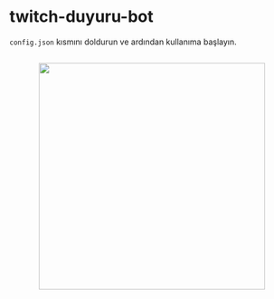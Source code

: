 # twitch-duyuru-bot

`config.json` kısmını doldurun ve ardından kullanıma başlayın.







<h2 align="center">
 <a href="https://discord.com/users/257864653663633408"><img  width="400px" src="https://lanyard.kyrie25.me/api/257864653663633408?decoration=true&useDisplayName=true&animationDuration=2s&waveColor=3256a8&imgStyle=square&imgBorderRadius=16px&bg=DD272700&idleMessage=Lzutti+Development"></a>
